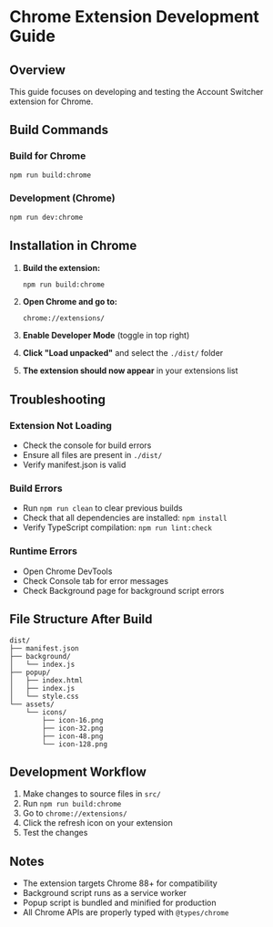 # Chrome Extension Development Guide

## Overview

This guide focuses on developing and testing the Account Switcher extension for Chrome.

## Build Commands

### Build for Chrome

```bash
npm run build:chrome
```

### Development (Chrome)

```bash
npm run dev:chrome
```

## Installation in Chrome

1. **Build the extension:**

   ```bash
   npm run build:chrome
   ```

2. **Open Chrome and go to:**

   ```
   chrome://extensions/
   ```

3. **Enable Developer Mode** (toggle in top right)

4. **Click "Load unpacked"** and select the `./dist/` folder

5. **The extension should now appear** in your extensions list

## Troubleshooting

### Extension Not Loading

- Check the console for build errors
- Ensure all files are present in `./dist/`
- Verify manifest.json is valid

### Build Errors

- Run `npm run clean` to clear previous builds
- Check that all dependencies are installed: `npm install`
- Verify TypeScript compilation: `npm run lint:check`

### Runtime Errors

- Open Chrome DevTools
- Check Console tab for error messages
- Check Background page for background script errors

## File Structure After Build

```
dist/
├── manifest.json
├── background/
│   └── index.js
├── popup/
│   ├── index.html
│   ├── index.js
│   └── style.css
└── assets/
    └── icons/
        ├── icon-16.png
        ├── icon-32.png
        ├── icon-48.png
        └── icon-128.png
```

## Development Workflow

1. Make changes to source files in `src/`
2. Run `npm run build:chrome`
3. Go to `chrome://extensions/`
4. Click the refresh icon on your extension
5. Test the changes

## Notes

- The extension targets Chrome 88+ for compatibility
- Background script runs as a service worker
- Popup script is bundled and minified for production
- All Chrome APIs are properly typed with `@types/chrome`
